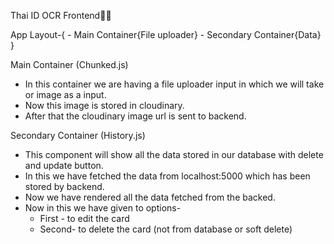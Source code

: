 Thai ID OCR Frontend🚀🚀


App Layout-{
    - Main Container{File uploader}
    - Secondary Container{Data}
}

Main Container (Chunked.js)
 - In this container we are having a file uploader input in which we will take or image as a input.
 - Now this image is stored in cloudinary.
 - After that the cloudinary image url is sent to backend.

Secondary Container (History.js)
 - This component will show all the data stored in our database with delete and update button.
 - In this we have fetched the data from localhost:5000 which has been stored by backend.
 - Now  we have rendered all the data fetched from the backed.
 - Now in this we have given to options-
   - First - to edit the card
   - Second- to delete the card (not from database or soft delete)
